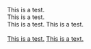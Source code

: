 This is a test.\
This is a test.  
This is a test.
This is a test.  
\
[This is a test.](https://tanyalebean.github.io/thisisatest/thisisatest)
[This is a text.](./thisisatext)
